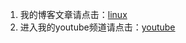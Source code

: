 1. 我的博客文章请点击：[linux](https://github.com/william-ling/blog/issues)
2. 进入我的youtube频道请点击：[youtube](https://www.youtube.com/channel/UC6PaHgzWjaqJ0ZXOre_owZw)

